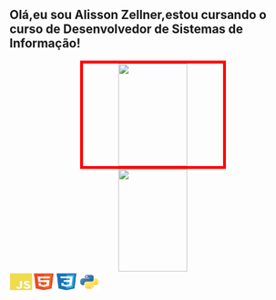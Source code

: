 ## Olá,eu sou Alisson Zellner,estou cursando o curso de Desenvolvedor de Sistemas de Informação!
  <div align="center">
    <a href="https://github.com/Zellner-dev/zellner-dev">
    <img width="49%" height="180rem" style="border:solid 5px red" src="https://github-readme-stats.vercel.app/api?username=zellner-dev&show_icons=true&theme=dracula&include_all_commits=true&count_private=true"/>
    <img width="49%" height="180rem" src="https://github-readme-stats.vercel.app/api/top-langs/?username=zellner-dev&layout=compact&langs_count=7&theme=dracula"/>
  </div>
  <div style="display: flex"><br>
    <img align="center" alt="Rafa-Js" height="30" width="40" src="https://raw.githubusercontent.com/devicons/devicon/master/icons/javascript/javascript-plain.svg">
    <img align="center" alt="Rafa-HTML" height="30" width="40" src="https://raw.githubusercontent.com/devicons/devicon/master/icons/html5/html5-original.svg">
    <img align="center" alt="Rafa-CSS" height="30" width="40" src="https://raw.githubusercontent.com/devicons/devicon/master/icons/css3/css3-original.svg">
    <img align="center" alt="Rafa-Python" height="30" width="40" src="https://raw.githubusercontent.com/devicons/devicon/master/icons/python/python-original.svg">
  </div>
